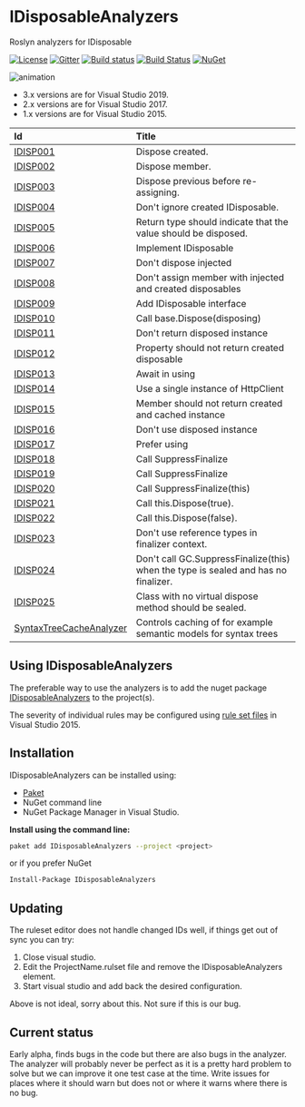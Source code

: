 # IDisposableAnalyzers
Roslyn analyzers for IDisposable

[![License](https://img.shields.io/badge/license-MIT-blue.svg)](LICENSE)
[![Gitter](https://badges.gitter.im/DotNetAnalyzers/IDisposableAnalyzers.svg)](https://gitter.im/DotNetAnalyzers/IDisposableAnalyzers?utm_source=badge&utm_medium=badge&utm_campaign=pr-badge&utm_content=badge)
[![Build status](https://ci.appveyor.com/api/projects/status/nt35pbd1r08vj2m8/branch/master?svg=true)](https://ci.appveyor.com/project/JohanLarsson/idisposableanalyzers/branch/master)
[![Build Status](https://dev.azure.com/DotNetAnalyzers/IDisposableAnalyzers/_apis/build/status/IDisposableAnalyzers-CI?branchName=master)](https://dev.azure.com/DotNetAnalyzers/IDisposableAnalyzers/_build/latest?definitionId=1&branchName=master)
[![NuGet](https://img.shields.io/nuget/v/IDisposableAnalyzers.svg)](https://www.nuget.org/packages/IDisposableAnalyzers/)

![animation](https://user-images.githubusercontent.com/1640096/51797806-5efa7380-220a-11e9-918d-c1b39da79c38.gif)

* 3.x versions are for Visual Studio 2019.
* 2.x versions are for Visual Studio 2017.
* 1.x versions are for Visual Studio 2015.

| Id       | Title
| :--      | :--
| [IDISP001](https://github.com/DotNetAnalyzers/IDisposableAnalyzers/blob/master/documentation/IDISP001.md)| Dispose created.
| [IDISP002](https://github.com/DotNetAnalyzers/IDisposableAnalyzers/blob/master/documentation/IDISP002.md)| Dispose member.
| [IDISP003](https://github.com/DotNetAnalyzers/IDisposableAnalyzers/blob/master/documentation/IDISP003.md)| Dispose previous before re-assigning.
| [IDISP004](https://github.com/DotNetAnalyzers/IDisposableAnalyzers/blob/master/documentation/IDISP004.md)| Don't ignore created IDisposable.
| [IDISP005](https://github.com/DotNetAnalyzers/IDisposableAnalyzers/blob/master/documentation/IDISP005.md)| Return type should indicate that the value should be disposed.
| [IDISP006](https://github.com/DotNetAnalyzers/IDisposableAnalyzers/blob/master/documentation/IDISP006.md)| Implement IDisposable
| [IDISP007](https://github.com/DotNetAnalyzers/IDisposableAnalyzers/blob/master/documentation/IDISP007.md)| Don't dispose injected
| [IDISP008](https://github.com/DotNetAnalyzers/IDisposableAnalyzers/blob/master/documentation/IDISP008.md)| Don't assign member with injected and created disposables
| [IDISP009](https://github.com/DotNetAnalyzers/IDisposableAnalyzers/blob/master/documentation/IDISP009.md)| Add IDisposable interface
| [IDISP010](https://github.com/DotNetAnalyzers/IDisposableAnalyzers/blob/master/documentation/IDISP010.md)| Call base.Dispose(disposing)
| [IDISP011](https://github.com/DotNetAnalyzers/IDisposableAnalyzers/blob/master/documentation/IDISP011.md)| Don't return disposed instance
| [IDISP012](https://github.com/DotNetAnalyzers/IDisposableAnalyzers/blob/master/documentation/IDISP012.md)| Property should not return created disposable
| [IDISP013](https://github.com/DotNetAnalyzers/IDisposableAnalyzers/blob/master/documentation/IDISP013.md)| Await in using
| [IDISP014](https://github.com/DotNetAnalyzers/IDisposableAnalyzers/blob/master/documentation/IDISP014.md)| Use a single instance of HttpClient
| [IDISP015](https://github.com/DotNetAnalyzers/IDisposableAnalyzers/blob/master/documentation/IDISP015.md)| Member should not return created and cached instance
| [IDISP016](https://github.com/DotNetAnalyzers/IDisposableAnalyzers/blob/master/documentation/IDISP016.md)| Don't use disposed instance
| [IDISP017](https://github.com/DotNetAnalyzers/IDisposableAnalyzers/blob/master/documentation/IDISP017.md)| Prefer using
| [IDISP018](https://github.com/DotNetAnalyzers/IDisposableAnalyzers/blob/master/documentation/IDISP018.md)| Call SuppressFinalize
| [IDISP019](https://github.com/DotNetAnalyzers/IDisposableAnalyzers/blob/master/documentation/IDISP019.md)| Call SuppressFinalize
| [IDISP020](https://github.com/DotNetAnalyzers/IDisposableAnalyzers/blob/master/documentation/IDISP020.md)| Call SuppressFinalize(this)
| [IDISP021](https://github.com/DotNetAnalyzers/IDisposableAnalyzers/blob/master/documentation/IDISP021.md)| Call this.Dispose(true).
| [IDISP022](https://github.com/DotNetAnalyzers/IDisposableAnalyzers/blob/master/documentation/IDISP022.md)| Call this.Dispose(false).
| [IDISP023](https://github.com/DotNetAnalyzers/IDisposableAnalyzers/blob/master/documentation/IDISP023.md)| Don't use reference types in finalizer context.
| [IDISP024](https://github.com/DotNetAnalyzers/IDisposableAnalyzers/blob/master/documentation/IDISP024.md)| Don't call GC.SuppressFinalize(this) when the type is sealed and has no finalizer.
| [IDISP025](https://github.com/DotNetAnalyzers/IDisposableAnalyzers/blob/master/documentation/IDISP025.md)| Class with no virtual dispose method should be sealed.
| [SyntaxTreeCacheAnalyzer]()| Controls caching of for example semantic models for syntax trees

## Using IDisposableAnalyzers

The preferable way to use the analyzers is to add the nuget package [IDisposableAnalyzers](https://www.nuget.org/packages/IDisposableAnalyzers/)
to the project(s).

The severity of individual rules may be configured using [rule set files](https://msdn.microsoft.com/en-us/library/dd264996.aspx)
in Visual Studio 2015.

## Installation

IDisposableAnalyzers can be installed using:
- [Paket](https://fsprojects.github.io/Paket/) 
- NuGet command line
- NuGet Package Manager in Visual Studio.


**Install using the command line:**
```bash
paket add IDisposableAnalyzers --project <project>
```

or if you prefer NuGet
```bash
Install-Package IDisposableAnalyzers
```

## Updating

The ruleset editor does not handle changed IDs well, if things get out of sync you can try:

1) Close visual studio.
2) Edit the ProjectName.rulset file and remove the IDisposableAnalyzers element.
3) Start visual studio and add back the desired configuration.

Above is not ideal, sorry about this. Not sure if this is our bug.


## Current status

Early alpha, finds bugs in the code but there are also bugs in the analyzer. The analyzer will probably never be perfect as it is a pretty hard problem to solve but we can improve it one test case at the time.
Write issues for places where it should warn but does not or where it warns where there is no bug.
